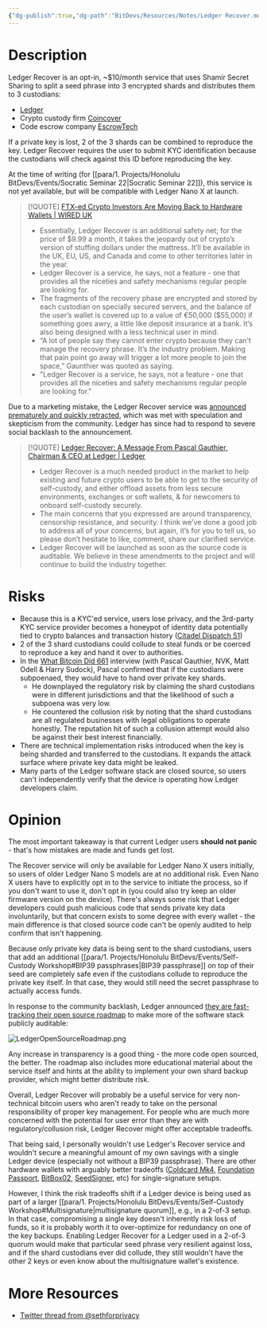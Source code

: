 ```yaml
---
{"dg-publish":true,"dg-path":"BitDevs/Resources/Notes/Ledger Recover.md","permalink":"/bit-devs/resources/notes/ledger-recover/","title":"Ledger Recover","noteIcon":"3","created":"2023-05-26T21:45:08.476-10:00","updated":"2023-05-29T15:53:24.230-10:00"}
---
```




# Description

Ledger Recover is an opt-in, ~$10/month service that uses Shamir Secret Sharing to split a seed phrase into 3 encrypted shards and distributes them to 3 custodians:
- [Ledger](https://www.ledger.com/)
- Crypto custody firm [Coincover](https://www.coincover.com/)
- Code escrow company [EscrowTech](https://www.escrowtech.com/) 
  

If a private key is lost, 2 of the 3 shards can be combined to reproduce the key. Ledger Recover requires the user to submit KYC identification because the custodians will check against this ID before reproducing the key.

At the time of writing (for [[para/1. Projects/Honolulu BitDevs/Events/Socratic Seminar 22\|Socratic Seminar 22]]), this service is not yet available, but will be compatible with Ledger Nano X at launch.

> [!QUOTE] [FTX-ed Crypto Investors Are Moving Back to Hardware Wallets | WIRED UK](https://www.wired.co.uk/article/ftx-crypto-investors-hardware-wallets)
> - Essentially, Ledger Recover is an additional safety net; for the price of $9.99 a month, it takes the jeopardy out of crypto’s version of stuffing dollars under the mattress. It’ll be available in the UK, EU, US, and Canada and come to other territories later in the year.
> - Ledger Recover is a service, he says, not a feature - one that provides all the niceties and safety mechanisms regular people are looking for.
> - The fragments of the recovery phase are encrypted and stored by each custodian on specially secured servers, and the balance of the user’s wallet is covered up to a value of €50,000 ($55,000) if something goes awry, a little like deposit insurance at a bank. It’s also being designed with a less technical user in mind.
> - “A lot of people say they cannot enter crypto because they can’t manage the recovery phrase. It’s _the_ industry problem. Making that pain point go away will trigger a lot more people to join the space,” Gaunthier was quoted as saying.
> - "Ledger Recover is a service, he says, not a feature - one that provides all the niceties and safety mechanisms regular people are looking for."

Due to a marketing mistake, the Ledger Recover service was [announced prematurely and quickly retracted](https://www.nobsbitcoin.com/ledger-to-launch-kyc-cloud-based-recovery-service/), which was met with speculation and skepticism from the community. Ledger has since had to respond to severe social backlash to the announcement.

> [!QUOTE] [Ledger Recover: A Message From Pascal Gauthier, Chairman & CEO at Ledger | Ledger](https://www.ledger.com/blog/ledger-recover-a-message-from-pascal-gauthier-chairman-ceo-at-ledger)
> - Ledger Recover is a much needed product in the market to help existing and future crypto users to be able to get to the security of self-custody, and either offload assets from less secure environments, exchanges or soft wallets, & for newcomers to onboard self-custody securely.
> - The main concerns that you expressed are around transparency, censorship resistance, and security. I think we’ve done a good job to address all of your concerns, but again, it’s for you to tell us, so please don’t hesitate to like, comment, share our clarified service.
> - Ledger Recover will be launched as soon as the source code is auditable. We believe in these amendments to the project and will continue to build the industry together.

# Risks

- Because this is a KYC'ed service, users lose privacy, and the 3rd-party KYC service provider becomes a honeypot of identity data potentially tied to crypto balances and transaction history ([Citadel Dispatch 51](https://www.podpage.com/citadeldispatch/cd51-bitcoin-companies-keeping-lists-of-bitcoiners-and-our-transaction-history-with-btcxzelko-laserhodl-diverter_nokyc-and-stephanlivera/))
- 2 of the 3 shard custodians could collude to steal funds or be coerced to reproduce a key and hand it over to authorities.
- In the [What Bitcoin Did 661](https://www.whatbitcoindid.com/podcast/ledger-recover) interview (with Pascal Gauthier, NVK, Matt Odell & Harry Sudock), Pascal confirmed that if the custodians were subpoenaed, they would have to hand over private key shards.
	- He downplayed the regulatory risk by claiming the shard custodians were in different jurisdictions and that the likelihood of such a subpoena was very low.
	- He countered the collusion risk by noting that the shard custodians are all regulated businesses with legal obligations to operate honestly. The reputation hit of such a collusion attempt would also be against their best interest financially. 
- There are technical implementation risks introduced when the key is being sharded and transferred to the custodians. It expands the attack surface where private key data might be leaked.
- Many parts of the Ledger software stack are closed source, so users can't independently verify that the device is operating how Ledger developers claim.

# Opinion

The most important takeaway is that current Ledger users **should not panic** - that's how mistakes are made and funds get lost. 

The Recover service will only be available for Ledger Nano X users initially, so users of older Ledger Nano S models are at no additional risk. Even Nano X users have to explicitly opt in to the service to initiate the process, so if you don't want to use it, don't opt in (you could also try keep an older firmware version on the device). There's always some risk that Ledger developers could push malicious code that sends private key data involuntarily, but that concern exists to some degree with every wallet - the main difference is that closed source code can't be openly audited to help confirm that isn't happening.

Because only private key data is being sent to the shard custodians, users that add an additional [[para/1. Projects/Honolulu BitDevs/Events/Self-Custody Workshop#BIP39 passphrases\|BIP39 passphrase]] on top of their seed are completely safe even if the custodians collude to reproduce the private key itself. In that case, they would still need the secret passphrase to actually access funds.

In response to the community backlash, Ledger announced [they are fast-tracking their open source roadmap](https://www.nobsbitcoin.com/ledger-accelerates-open-source-roadmap/) to make more of the software stack publicly auditable:

![LedgerOpenSourceRoadmap.png](/img/user/para/artifacts/LedgerOpenSourceRoadmap.png)

Any increase in transparency is a good thing - the more code open sourced, the better. The roadmap also includes more educational material about the service itself and hints at the ability to implement your own shard backup provider, which might better distribute risk.

Overall, Ledger Recover will probably be a useful service for very non-technical bitcoin users who aren't ready to take on the personal responsibility of proper key management. For people who are much more concerned with the potential for user error than they are with regulatory/collusion risk, Ledger Recover might offer acceptable tradeoffs.

That being said, I personally wouldn't use Ledger's Recover service and wouldn't secure a meaningful amount of my own savings with a single Ledger device (especially not without a BIP39 passphrase). There are other hardware wallets with arguably better tradeoffs ([Coldcard Mk4](https://youtu.be/FAYmE5-40PQ), [Foundation Passport](https://foundationdevices.com/), [BitBox02](https://shiftcrypto.ch/bitbox02/), [SeedSigner](https://seedsigner.com/), etc) for single-signature setups.

However, I think the risk tradeoffs shift if a Ledger device is being used as part of a larger [[para/1. Projects/Honolulu BitDevs/Events/Self-Custody Workshop#Multisignature\|multisignature quorum]], e.g., in a 2-of-3 setup. In that case, compromising a single key doesn't inherently risk loss of funds, so it is probably worth it to over-optimize for redundancy on one of the key backups. Enabling Ledger Recover for a Ledger used in a 2-of-3 quorum would make that particular seed phrase very resilient against loss, and if the shard custodians ever did collude, they still wouldn't have the other 2 keys or even know about the multisignature wallet's existence.

# More Resources
- [Twitter thread from @sethforprivacy](https://twitter.com/sethforprivacy/status/1659888128486699008?s=20)